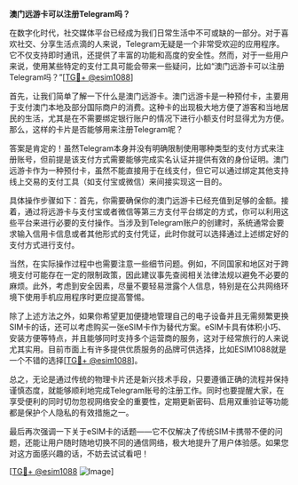 **澳门远游卡可以注册Telegram吗？**

在数字化时代，社交媒体平台已经成为我们日常生活中不可或缺的一部分。对于喜欢社交、分享生活点滴的人来说，Telegram无疑是一个非常受欢迎的应用程序。它不仅支持即时通讯，还提供了丰富的功能和高度的安全性。然而，对于一些用户来说，使用某些特定的支付工具可能会带来一些疑问，比如“澳门远游卡可以注册Telegram吗？”[[TG💪+ @esim1088](https://t.me/s/esim1088)]

首先，让我们简单了解一下什么是澳门远游卡。澳门远游卡是一种预付卡，主要用于支付澳门本地及部分国际商户的消费。这种卡的出现极大地方便了游客和当地居民的生活，尤其是在不需要绑定银行账户的情况下进行小额支付时显得尤为方便。那么，这样的卡片是否能够用来注册Telegram呢？

答案是肯定的！虽然Telegram本身并没有明确限制使用哪种类型的支付方式来注册账号，但前提是该支付方式需要能够完成实名认证并提供有效的身份证明。澳门远游卡作为一种预付卡，虽然不能直接用于在线支付，但它可以通过绑定其他支持线上交易的支付工具（如支付宝或微信）来间接实现这一目的。

具体操作步骤如下：首先，你需要确保你的澳门远游卡已经充值到足够的金额。接着，通过将远游卡与支付宝或者微信等第三方支付平台绑定的方式，你可以利用这些平台来进行必要的支付操作。当涉及到Telegram账户的创建时，系统通常会要求输入信用卡信息或者其他形式的支付凭证，此时你就可以选择通过上述绑定好的支付方式进行支付。

当然，在实际操作过程中也需要注意一些细节问题。例如，不同国家和地区对于跨境支付可能存在一定的限制政策，因此建议事先查阅相关法律法规以避免不必要的麻烦。此外，考虑到安全因素，尽量不要轻易泄露个人信息，特别是在公共网络环境下使用手机应用程序时更应提高警惕。

除了上述方法之外，如果你希望更加便捷地管理自己的电子设备并且无需频繁更换SIM卡的话，还可以考虑购买一张eSIM卡作为替代方案。eSIM卡具有体积小巧、安装方便等特点，并且能够同时支持多个运营商的服务，这对于经常旅行的人来说尤其实用。目前市面上有许多提供优质服务的品牌可供选择，比如ESIM1088就是一个不错的选择[[TG💪+ @esim1088](https://t.me/s/esim1088)]。

总之，无论是通过传统的物理卡片还是新兴技术手段，只要遵循正确的流程并保持谨慎态度，就能够顺利地完成Telegram账号的注册工作。同时也要提醒大家，在享受便利的同时切勿忽视网络安全的重要性，定期更新密码、启用双重验证等功能都是保护个人隐私的有效措施之一。

最后再次强调一下关于eSIM卡的话题——它不仅解决了传统SIM卡携带不便的问题，还能让用户随时随地切换不同的通信网络，极大地提升了用户体验感。如果您对这方面感兴趣的话，不妨去试试看吧！

[[TG💪+ @esim1088](https://t.me/s/esim1088) ![Image](https://i.postimg.cc/4NQfJmqS/Snipaste-2025-05-13-00-14-12.png)]